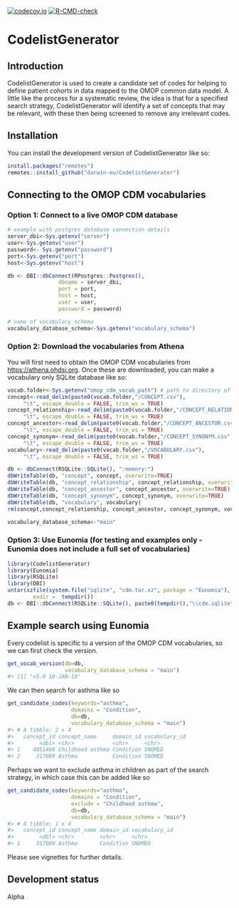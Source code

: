 
<!-- README.md is generated from README.Rmd. Please edit that file -->

<!-- badges: start -->

[![codecov.io](https://codecov.io/github/oxford-pharmacoepi/CodelistGenerator/coverage.svg?branch=main)](https://codecov.io/github/oxford-pharmacoepi/CodelistGenerator?branch=main)
[![R-CMD-check](https://github.com/oxford-pharmacoepi/CodelistGenerator/workflows/R-CMD-check/badge.svg)](https://github.com/oxford-pharmacoepi/CodelistGenerator/actions)
<!-- badges: end -->

# CodelistGenerator

## Introduction

CodelistGenerator is used to create a candidate set of codes for helping
to define patient cohorts in data mapped to the OMOP common data model.
A little like the process for a systematic review, the idea is that for
a specified search strategy, CodelistGenerator will identify a set of
concepts that may be relevant, with these then being screened to remove
any irrelevant codes.

## Installation

You can install the development version of CodelistGenerator like so:

``` r
install.packages("remotes")
remotes::install_github("darwin-eu/CodelistGenerator")
```

## Connecting to the OMOP CDM vocabularies

### Option 1: Connect to a live OMOP CDM database

``` r
# example with postgres database connection details
server_dbi<-Sys.getenv("server")
user<-Sys.getenv("user")
password<- Sys.getenv("password")
port<-Sys.getenv("port")
host<-Sys.getenv("host")

db <- DBI::dbConnect(RPostgres::Postgres(),
                dbname = server_dbi,
                port = port,
                host = host,
                user = user,
                password = password)

# name of vocabulary schema
vocabulary_database_schema<-Sys.getenv("vocabulary_schema")
```

### Option 2: Download the vocabularies from Athena

You will first need to obtain the OMOP CDM vocabularies from
<https://athena.ohdsi.org>. Once these are downloaded, you can make a
vocabulary only SQLite database like so:

``` r
vocab.folder<-Sys.getenv("omop_cdm_vocab_path") # path to directory of unzipped files
concept<-read_delim(paste0(vocab.folder,"/CONCEPT.csv"),
     "\t", escape_double = FALSE, trim_ws = TRUE)
concept_relationship<-read_delim(paste0(vocab.folder,"/CONCEPT_RELATIONSHIP.csv"),
     "\t", escape_double = FALSE, trim_ws = TRUE) 
concept_ancestor<-read_delim(paste0(vocab.folder,"/CONCEPT_ANCESTOR.csv"),
     "\t", escape_double = FALSE, trim_ws = TRUE)
concept_synonym<-read_delim(paste0(vocab.folder,"/CONCEPT_SYNONYM.csv"),
     "\t", escape_double = FALSE, trim_ws = TRUE)
vocabulary<-read_delim(paste0(vocab.folder,"/VOCABULARY.csv"),
     "\t", escape_double = FALSE, trim_ws = TRUE)

db <- dbConnect(RSQLite::SQLite(), ":memory:")
dbWriteTable(db, "concept", concept, overwrite=TRUE)
dbWriteTable(db, "concept_relationship", concept_relationship, overwrite=TRUE)
dbWriteTable(db, "concept_ancestor", concept_ancestor, overwrite=TRUE)
dbWriteTable(db, "concept_synonym", concept_synonym, overwrite=TRUE)
dbWriteTable(db, "vocabulary", vocabulary)
rm(concept,concept_relationship, concept_ancestor, concept_synonym, vocabulary)

vocabulary_database_schema<-"main"
```

### Option 3: Use Eunomia (for testing and examples only - Eunomia does not include a full set of vocabularies)

``` r
library(CodelistGenerator)
library(Eunomia)
library(RSQLite)
library(DBI)
untar(xzfile(system.file("sqlite", "cdm.tar.xz", package = "Eunomia"), open = "rb"),
        exdir =  tempdir())
db <- DBI::dbConnect(RSQLite::SQLite(), paste0(tempdir(),"\\cdm.sqlite"))
```

## Example search using Eunomia

Every codelist is specific to a version of the OMOP CDM vocabularies, so
we can first check the version.

``` r
get_vocab_version(db=db,
                  vocabulary_database_schema = "main")
#> [1] "v5.0 18-JAN-19"
```

We can then search for asthma like so

``` r
get_candidate_codes(keywords="asthma",
                    domains = "Condition",
                    db=db,
                    vocabulary_database_schema = "main")
#> # A tibble: 2 x 4
#>   concept_id concept_name     domain_id vocabulary_id
#>        <dbl> <chr>            <chr>     <chr>        
#> 1    4051466 Childhood asthma Condition SNOMED       
#> 2     317009 Asthma           Condition SNOMED
```

Perhaps we want to exclude asthma in children as part of the search
strategy, in which case this can be added like so

``` r
get_candidate_codes(keywords="asthma",
                    domains = "Condition",
                    exclude = "Childhood asthma",
                    db=db,
                    vocabulary_database_schema = "main")
#> # A tibble: 1 x 4
#>   concept_id concept_name domain_id vocabulary_id
#>        <dbl> <chr>        <chr>     <chr>        
#> 1     317009 Asthma       Condition SNOMED
```

Please see vignettes for further details.

## Development status

Alpha
